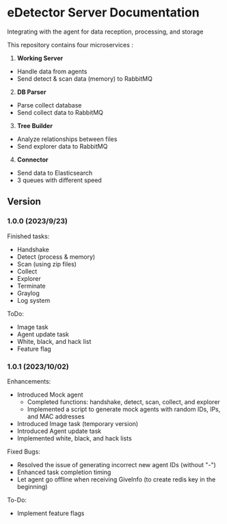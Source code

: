 # eDetector Server Documentation
Integrating with the agent for data reception, processing, and storage

This repository contains four microservices : 

1. **Working Server**<br />
- Handle data from agents
- Send detect & scan data (memory) to RabbitMQ

2. **DB Parser**<br />
- Parse collect database
- Send collect data to RabbitMQ

3. **Tree Builder**<br />
- Analyze relationships between files
- Send explorer data to RabbitMQ

4. **Connector**<br />
- Send data to Elasticsearch
- 3 queues with different speed

## Version

### 1.0.0 (2023/9/23)
Finished tasks:
- Handshake
- Detect (process & memory)
- Scan (using zip files)
- Collect
- Explorer
- Terminate
- Graylog
- Log system

ToDo:
- Image task
- Agent update task
- White, black, and hack list
- Feature flag

### 1.0.1 (2023/10/02)
Enhancements:
- Introduced Mock agent
  - Completed functions: handshake, detect, scan, collect, and explorer
  - Implemented a script to generate mock agents with random IDs, IPs, and MAC addresses
- Introduced Image task (temporary version)
- Introduced Agent update task
- Implemented white, black, and hack lists

Fixed Bugs:
- Resolved the issue of generating incorrect new agent IDs (without "-")
- Enhanced task completion timing
- Let agent go offline when receiving GiveInfo (to create redis key in the beginning)

To-Do:
- Implement feature flags
